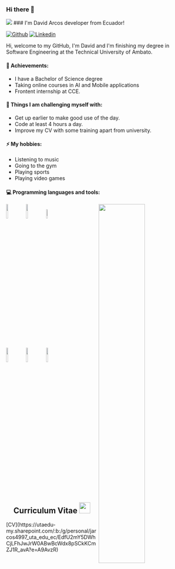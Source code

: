 ### Hi there 👋 
<img src="https://miro.medium.com/v2/resize:fit:1400/1*GKSUn8nIBnFy07luMC5wlw.gif" >
### I'm David Arcos developer from Ecuador!

[![Github](https://img.shields.io/badge/-Github-000?style=flat&logo=Github&logoColor=white)](https://github.com/DavidArcos007)
[![Linkedin](https://img.shields.io/badge/-LinkedIn-blue?style=flat&logo=Linkedin&logoColor=white)](https://www.linkedin.com/in/david-arcos-01b044282/)



Hi, welcome to my GitHub, I'm David and I'm finishing my degree in Software Engineering at the Technical University of Ambato. 

#### 🌱 Achievements: 
- I have a Bachelor of Science degree
- Taking online courses in AI and Mobile applications
- Frontent internship at CCE.

#### :muscle: Things I am challenging myself with:
- Get up earlier to make good use of the day.
- Code at least 4 hours a day.
- Improve my CV with some training apart from university.

#### ⚡️ My hobbies:
- Listening to music 
- Going to the gym 
- Playing sports
- Playing video games 

#### :computer: Programming languages and tools: 
<p>
	<img width="50%" align="right" src="https://github-readme-stats.vercel.app/api?username=DavidArcos007&show_icons=true&hide_border=true" />

<code><img width="10%" src="https://www.vectorlogo.zone/logos/java/java-icon.svg"></code>
<code><img width="10%" src="https://www.vectorlogo.zone/logos/angular/angular-icon.svg"></code>
<code><img width="8%" src="https://www.vectorlogo.zone/logos/javascript/javascript-icon.svg"></code>
<br />
<code><img width="10%" src="https://www.vectorlogo.zone/logos/w3_html5/w3_html5-icon.svg"></code>
<code><img width="10%" src="https://www.vectorlogo.zone/logos/w3_css/w3_css-icon.svg"></code>
<code><img width="10%" src="https://www.vectorlogo.zone/logos/github/github-tile.svg"></code>
<br />
</p>
<h2 align="Center">  Curriculum Vitae <img src="https://media.giphy.com/media/WUlplcMpOCEmTGBtBW/giphy.gif" width="30"> </h3>
[CV](https://utaedu-my.sharepoint.com/:b:/g/personal/jarcos4997_uta_edu_ec/EdfU2mY5DWhCjLFhJwJrW0ABwBcWdx8pSCkKCmZJ1R_avA?e=A9AvzR)
<!--
**DavidArcos007/DavidArcos007** is a ✨ _special_ ✨ repository because its `README.md` (this file) appears on your GitHub profile.

Here are some ideas to get you started:

- 🔭 I’m currently working on ...
- 🌱 I’m currently learning ...
- 👯 I’m looking to collaborate on ...
- 🤔 I’m looking for help with ...
- 💬 Ask me about ...
- 📫 How to reach me: ...
- 😄 Pronouns: ...
- ⚡ Fun fact: ...
-->
